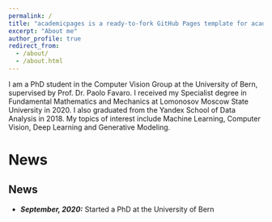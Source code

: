 ```yaml
---
permalink: /
title: "academicpages is a ready-to-fork GitHub Pages template for academic personal websites"
excerpt: "About me"
author_profile: true
redirect_from: 
  - /about/
  - /about.html
---
```


I am a PhD student in the Computer Vision Group at the University of Bern, supervised by Prof. Dr. Paolo Favaro. I received my Specialist degree in Fundamental Mathematics and Mechanics at Lomonosov Moscow State University in 2020. I also graduated from the Yandex School of Data Analysis in 2018. My topics of interest include Machine Learning, Computer Vision, Deep Learning and Generative Modeling.

News
======
## News

* ***September, 2020:*** Started a PhD at the University of Bern

